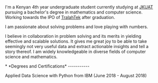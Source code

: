 <div class='intro container-fluid'>
<p>
I'm a Kenyan 4th year undergraduate student currently studying at <a href="https://jkuat.ac.ke/">JKUAT</a>  pursuing a bachelor's degree in mathematics and computer science. Working towards the IPO of <a href="https://tralahtek.herokuapp.com/">TralahTek</a> after graduation.
</p>
<p>
I am passionate about solving problems and love playing with numbers.
</p>
<p>
I believe in collaboration in problem solving and its merits in yielding effective and scalable solutions.
It gives me great joy to be able to take seemingly not very useful data and extract actionable insights and tell a story thereof.
I am widely knowledgeable in diverse fields of computer science and mathematics.
</p>
</div>
* *Degrees and Certifications*
-----------
<div class='row'>
<div class="col-md-4">

<p> Applied Data Science with Python from IBM (June 2018 - August 2018)</p>
  <div data-iframe-width="150" data-iframe-height="270"
  data-share-badge-id="bd35716f-5655-40ca-acb8-6135cdcfaeac"></div>
    <script type="text/javascript">
    (function() {
          var s = document.createElement('script');
                s.type = 'text/javascript';
                      s.async = true;
                            s.src = '//cdn.youracclaim.com/assets/utilities/embed.js';
                                  var o = document.getElementsByTagName('script')[0];
                                        o.parentNode.insertBefore(s, o);

    })();
      </script>

</div>
<div class='col-md-4'>
<p> Data Science Foundations Level 1 from IBM</p>
  <div data-iframe-width="150" data-iframe-height="270"
  data-share-badge-id="a22e6a16-eb86-43d9-b60a-c697e2c228b1"></div>
    <script type="text/javascript">
    (function() {
          var s = document.createElement('script');
                s.type = 'text/javascript';
                      s.async = true;
                            s.src = '//cdn.youracclaim.com/assets/utilities/embed.js';
                                  var o = document.getElementsByTagName('script')[0];
                                        o.parentNode.insertBefore(s, o);

    })();
      </script>

</div>
<div class='col-md-4'>
<p> Computer Science and Mathematics  Degree from JKUAT (May 2016 - September 2019)</p>
<img class="img-responsive" src="/images/jkuat-logo.png" width="250">
</div>
</div>
<div class='row'>
<div class='col-md-4'>
  <div data-iframe-width="150" data-iframe-height="270"
  data-share-badge-id="4be8057a-7d2b-4f27-af22-3971089b13ab"></div>
    <script type="text/javascript">
    (function() {
          var s = document.createElement('script');
                s.type = 'text/javascript';
                      s.async = true;
                            s.src = '//cdn.youracclaim.com/assets/utilities/embed.js';
                                  var o = document.getElementsByTagName('script')[0];
                                        o.parentNode.insertBefore(s, o);

    })();
      </script>
</div>
<div class="col-md-4">
  <div data-iframe-width="150" data-iframe-height="270"
  data-share-badge-id="5a2d54df-d940-4760-9ba2-5bbcc3431061"></div>
    <script type="text/javascript">
    (function() {
          var s = document.createElement('script');
                s.type = 'text/javascript';
                      s.async = true;
                            s.src = '//cdn.youracclaim.com/assets/utilities/embed.js';
                                  var o = document.getElementsByTagName('script')[0];
                                        o.parentNode.insertBefore(s, o);

    })();
      </script>

</div>
<div class="col-md-4">
  <div data-iframe-width="150" data-iframe-height="270"
  data-share-badge-id="c27b66a0-e7d5-454c-b529-a30ba3b966a4"></div>
    <script type="text/javascript">
    (function() {
          var s = document.createElement('script');
                s.type = 'text/javascript';
                      s.async = true;
                            s.src = '//cdn.youracclaim.com/assets/utilities/embed.js';
                                  var o = document.getElementsByTagName('script')[0];
                                        o.parentNode.insertBefore(s, o);

    })();
      </script>

</div>
</div>

* *Programming Languages*
-------------
<div class='row'>

<div class='col-md-3'>
<img class="img-responsive" src="/images/clang.png">
</div>
<div class='col-md-3'>
<img class="img-responsive" src="/images/cpp.png">
</div>
<div class='col-md-3'>
<img class="img-responsive" src="/images/Python-Logo.png">
</div>
<div class='col-md-3'>
<img class="img-responsive" src="/images/java-logo.png">
</div>
</div>
<div class='row'>
<div class='col-md-3'>
<img class="img-responsive" src="/images/ruby.png">
</div>
<div class='col-md-3'>
<img class="img-responsive" src="/images/perl.png">
</div>
<div class='col-md-3'>
<img class="img-responsive" src="/images/assembly.png">
</div>
<div class='col-md-3'>
<img class="img-responsive" src="/images/golang.png">
</div>
</div>
* *Operating Systems*
----------------
<div class='row'>
<div class='col-md-4'>
<img class="img-responsive" src="/images/linuxcolor.png">
</div>
<div class='col-md-4'>
<img class="img-responsive" src="/images/apple.png">
</div>
<div class='col-md-4'>
<img class="img-responsive" src="/images/microsoft.png">
</div>
</div>

* *Text Editors, Terminal Multiplexers and IDEs.*
------------------
<div class='row'>
<div class='col-md-4'>
<img class="img-responsive" src="/images/vim.png">
</div>
<div class='col-md-4'>
<img class="img-responsive" src="/images/emacs.png">
</div>
<div class='col-md-4'>
<img class="img-responsive" src="/images/tmux.png">
</div>
</div>

* *Popular Frameworks and SDKs*
------------
<div class='row'>
<div class='col-md-4'>
<img class="img-responsive" src="/images/dotnet.png">
</div>
</div>

* *Virtualization and Containerization*
------------
<div class='row'>
<div class='col-md-4'>
<img class="img-responsive" src="/images/docker.png">
</div>
</div>

* *Web Technologies*
---------------
<div class='row'>
<div class='col-md-4'>
<img class="img-responsive" src="/images/html5.png">
</div>
<div class='col-md-4'>
<img class="img-responsive" src="/images/css.png">
</div>
<div class='col-md-4'>
<img class="img-responsive" src="/images/sass.png">
</div>
</div>
<div class='row'>
<div class='col-md-4'>
<img class="img-responsive" src="/images/nodedev.png">
</div>
<div class='col-md-4'>
<img class="img-responsive" src="/images/express.png">
</div>
<div class='col-md-4'>
<img class="img-responsive" src="/images/react.png">
</div>
</div>
<div class='row'>
<div class='col-md-4'>
<img class="img-responsive" src="/images/angular.png">
</div>
<div class='col-md-4'>
<img class="img-responsive" src="/images/django.png">
</div>
<div class='col-md-4'>
<img class="img-responsive" src="/images/flask.png">
</div>
</div>
<div class='row'>
<div class='col-md-4'>
<img class="img-responsive" src="/images/wordpress.png">
</div>
</div>
* *Continuous Integration and Continuous Delivery (CI & CD)*
---------------
<img src="/images/jenkins.png">

* *Python Frameworks and Libraries*
------------
<div class='row'>
<div class='col-md-3'>
<img class="img-responsive" src="/images/anaconda.png">
</div>
<div class='col-md-3'>
<img class="img-responsive" src="/images/jupyter.png">
</div>
<div class='col-md-3'>
<img class="img-responsive" src="/images/opencv.png">
</div>
<div class='col-md-3'>
<img class="img-responsive" src="/images/julia.png">
</div>
</div>
<div class='row'>
<div class='col-md-3'>
<img class="img-responsive" src="/images/scrapy.png">
</div>
<div class='col-md-3'>
<img class="img-responsive" src="/images/keras.png">
</div>
<div class='col-md-3'>
<img class="img-responsive" src="/images/spider.png">
</div>
<div class='col-md-3'>
<img class="img-responsive" src="/images/matplotlib.png">
</div>
</div>
<div class='row'>
<div class='col-md-3'>
<img class="img-responsive" src="/images/seaborn.png">
</div>
<div class='col-md-3'>
<img class="img-responsive" src="/images/sklearn.png">
</div>
<div class='col-md-3'>
<img class="img-responsive" src="/images/pandas.png">
</div>
<div class='col-md-3'>
<img class="img-responsive" src="/images/plotly.png">
</div>
</div>
<div class='row'>
<div class='col-md-3'>
<img class="img-responsive" src="/images/dash.png">
</div>
<div class='col-md-3'>
<img class="img-responsive" src="/images/bokeh.png">
</div>
<div class='col-md-3'>
<img class="img-responsive" src="/images/pymc.png">
</div>
<div class='col-md-3'>
<img class="img-responsive" src="/images/spacy.png">
</div>
</div>
* *Database and Data Storage Techonologies*
--------
<div class='row'>
<div class='col-md-4'>
<img class="img-responsive" src="/images/mysql.png">
</div>
<div class='col-md-4'>
<img class="img-responsive" src="/images/cassandra.png">
</div>
<div class='col-md-4'>
<img class="img-responsive" src="/images/hadoop.png">
</div>
</div>
<div class='row'>
<div class='col-md-4'>
<img class="img-responsive" src="/images/redis.png">
</div>
<div class='col-md-4'>
<img class="img-responsive" src="/images/spark.png">
</div>
</div>

* Data Science Foundations Level 1 from IBM

### Experience

* President(2018-2019), Vice President(2017-2018) of TralahTek  Artificial Intelligence
* Coach with JKUAT Chess Olympics
* Peer Mentor with JKUAT  Developer Mentorship Program
* JKUAT Lead Resident Assistant(2018-2019), JKUAT Resident Assistant(2017-2018)

### Published Writing


### Teaching

As president of TralahTek's  AI group, I've presented/co-presented on the following topics (with slides attached).


As part of TralahTek AI, we hold research paper reading group meetings.



### Books I'd Highly Recommend

* *Bad Samaritans* - Hajoong Chang
* *The Art of War* - Sun Tzu
* *Quiet: The Power of Introverts in a World That Can't Stop Talking* - Susan Cain
* *Your First 100 Million* - Dan Pena
* *When things fall Apart* - Chinua Achebe
* *The Elegant Universe* - Brian Greene
* *10% Happier* - Dan Harris
* *Sapiens: A Brief History of Humankind* - Yuval Noah Harari
* *Homo Deus: A Brief History of Tomorrow* - Yuval Noah Harari
* *Born a Crime* - Trevor Noah

### Contact me

[musyoki.tralah@student.jkuat.ac.ke](mailto:musyoki.tralah@student.jkuat.ac.ke)
